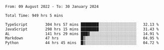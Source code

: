 
<!--START_SECTION:waka-->

```txt
From: 09 August 2022 - To: 30 January 2024

Total Time: 949 hrs 5 mins

TypeScript        304 hrs 57 mins ████████░░░░░░░░░░░░░░░░░   32.13 %
JavaScript        298 hrs 15 mins ████████░░░░░░░░░░░░░░░░░   31.43 %
AL                141 hrs 29 mins ███▓░░░░░░░░░░░░░░░░░░░░░   14.91 %
Markdown          47 hrs          █▒░░░░░░░░░░░░░░░░░░░░░░░   04.95 %
Python            44 hrs 45 mins  █▒░░░░░░░░░░░░░░░░░░░░░░░   04.72 %
```

<!--END_SECTION:waka-->











